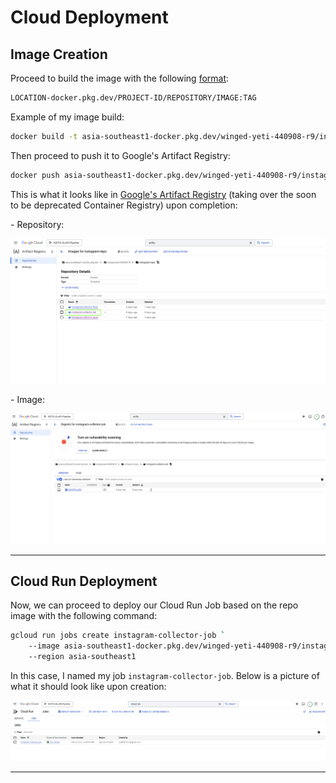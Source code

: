 # Cloud Deployment

## Image Creation

Proceed to build the image with the following [format](https://cloud.google.com/artifact-registry/docs/docker/pushing-and-pulling):

```bash
LOCATION-docker.pkg.dev/PROJECT-ID/REPOSITORY/IMAGE:TAG
```

Example of my image build:

```bash
docker build -t asia-southeast1-docker.pkg.dev/winged-yeti-440908-r9/instagram-repo/instagram-collector-job:v1 .
```

Then proceed to push it to Google's Artifact Registry:

```bash
docker push asia-southeast1-docker.pkg.dev/winged-yeti-440908-r9/instagram-repo/instagram-collector-job:v1
```
This is what it looks like in [Google's Artifact Registry](https://cloud.google.com/artifact-registry/docs/overview) (taking over the soon to be deprecated Container Registry) upon completion:

\- Repository:

![cloud-repo](/docs/images/cloud-repo.png)

\- Image:

![cloud-image](/docs/images/cloud-image.png)

***

## Cloud Run Deployment

Now, we can proceed to deploy our Cloud Run Job based on the repo image with the following command:

```bash
gcloud run jobs create instagram-collector-job `
    --image asia-southeast1-docker.pkg.dev/winged-yeti-440908-r9/instagram-repo/instagram-collector-job:v1 `
    --region asia-southeast1
```
In this case, I named my job `instagram-collector-job`. Below is a picture of what it should look like upon creation:

![cloud-run-job-overview](/docs/images/cloud-run-job-overview.png)

***






